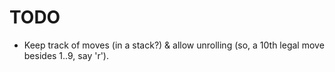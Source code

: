 TODO
====

- Keep track of moves (in a stack?) & allow unrolling (so, a 10th legal
  move besides 1..9, say 'r').
